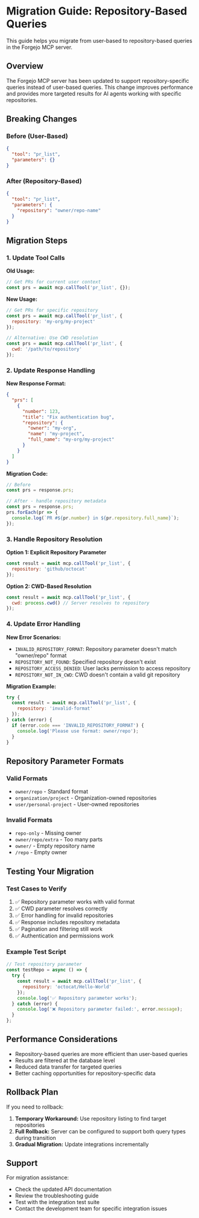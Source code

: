 # Migration Guide: Repository-Based Queries

This guide helps you migrate from user-based to repository-based queries in the Forgejo MCP server.

## Overview

The Forgejo MCP server has been updated to support repository-specific queries instead of user-based queries. This change improves performance and provides more targeted results for AI agents working with specific repositories.

## Breaking Changes

### Before (User-Based)
```json
{
  "tool": "pr_list",
  "parameters": {}
}
```

### After (Repository-Based)
```json
{
  "tool": "pr_list",
  "parameters": {
    "repository": "owner/repo-name"
  }
}
```

## Migration Steps

### 1. Update Tool Calls

**Old Usage:**
```javascript
// Get PRs for current user context
const prs = await mcp.callTool('pr_list', {});
```

**New Usage:**
```javascript
// Get PRs for specific repository
const prs = await mcp.callTool('pr_list', {
  repository: 'my-org/my-project'
});

// Alternative: Use CWD resolution
const prs = await mcp.callTool('pr_list', {
  cwd: '/path/to/repository'
});
```

### 2. Update Response Handling

**New Response Format:**
```json
{
  "prs": [
    {
      "number": 123,
      "title": "Fix authentication bug",
      "repository": {
        "owner": "my-org",
        "name": "my-project",
        "full_name": "my-org/my-project"
      }
    }
  ]
}
```

**Migration Code:**
```javascript
// Before
const prs = response.prs;

// After - handle repository metadata
const prs = response.prs;
prs.forEach(pr => {
  console.log(`PR #${pr.number} in ${pr.repository.full_name}`);
});
```

### 3. Handle Repository Resolution

**Option 1: Explicit Repository Parameter**
```javascript
const result = await mcp.callTool('pr_list', {
  repository: 'github/octocat'
});
```

**Option 2: CWD-Based Resolution**
```javascript
const result = await mcp.callTool('pr_list', {
  cwd: process.cwd() // Server resolves to repository
});
```

### 4. Update Error Handling

**New Error Scenarios:**
- `INVALID_REPOSITORY_FORMAT`: Repository parameter doesn't match "owner/repo" format
- `REPOSITORY_NOT_FOUND`: Specified repository doesn't exist
- `REPOSITORY_ACCESS_DENIED`: User lacks permission to access repository
- `REPOSITORY_NOT_IN_CWD`: CWD doesn't contain a valid git repository

**Migration Example:**
```javascript
try {
  const result = await mcp.callTool('pr_list', {
    repository: 'invalid-format'
  });
} catch (error) {
  if (error.code === 'INVALID_REPOSITORY_FORMAT') {
    console.log('Please use format: owner/repo');
  }
}
```

## Repository Parameter Formats

### Valid Formats
- `owner/repo` - Standard format
- `organization/project` - Organization-owned repositories
- `user/personal-project` - User-owned repositories

### Invalid Formats
- `repo-only` - Missing owner
- `owner/repo/extra` - Too many parts
- `owner/` - Empty repository name
- `/repo` - Empty owner

## Testing Your Migration

### Test Cases to Verify
1. ✅ Repository parameter works with valid format
2. ✅ CWD parameter resolves correctly
3. ✅ Error handling for invalid repositories
4. ✅ Response includes repository metadata
5. ✅ Pagination and filtering still work
6. ✅ Authentication and permissions work

### Example Test Script
```javascript
// Test repository parameter
const testRepo = async () => {
  try {
    const result = await mcp.callTool('pr_list', {
      repository: 'octocat/Hello-World'
    });
    console.log('✅ Repository parameter works');
  } catch (error) {
    console.log('❌ Repository parameter failed:', error.message);
  }
};
```

## Performance Considerations

- Repository-based queries are more efficient than user-based queries
- Results are filtered at the database level
- Reduced data transfer for targeted queries
- Better caching opportunities for repository-specific data

## Rollback Plan

If you need to rollback:

1. **Temporary Workaround:** Use repository listing to find target repositories
2. **Full Rollback:** Server can be configured to support both query types during transition
3. **Gradual Migration:** Update integrations incrementally

## Support

For migration assistance:
- Check the updated API documentation
- Review the troubleshooting guide
- Test with the integration test suite
- Contact the development team for specific integration issues